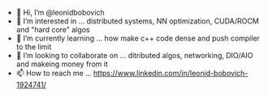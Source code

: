 - 👋 Hi, I’m @leonidbobovich
- 👀 I’m interested in ... distributed systems, NN optimization, CUDA/ROCM and "hard core" algos
- 🌱 I’m currently learning ... how make c++ code dense and push compiler to the limit
- 💞️ I’m looking to collaborate on ... ditributed algos, networking, DIO/AIO and makeing money from it
- 📫 How to reach me ... https://www.linkedin.com/in/leonid-bobovich-1924741/

<!---
leonidbobovich/leonidbobovich is a ✨ special ✨ repository because its `README.md` (this file) appears on your GitHub profile.
You can click the Preview link to take a look at your changes.
--->
